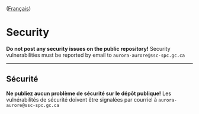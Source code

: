 ([Français](#sécurité))

# Security

**Do not post any security issues on the public repository!** Security vulnerabilities must be reported by email to `aurora-aurore@ssc-spc.gc.ca`

______________________

## Sécurité

**Ne publiez aucun problème de sécurité sur le dépôt publique!** Les vulnérabilités de sécurité doivent être signalées par courriel à `aurora-aurore@ssc-spc.gc.ca`
